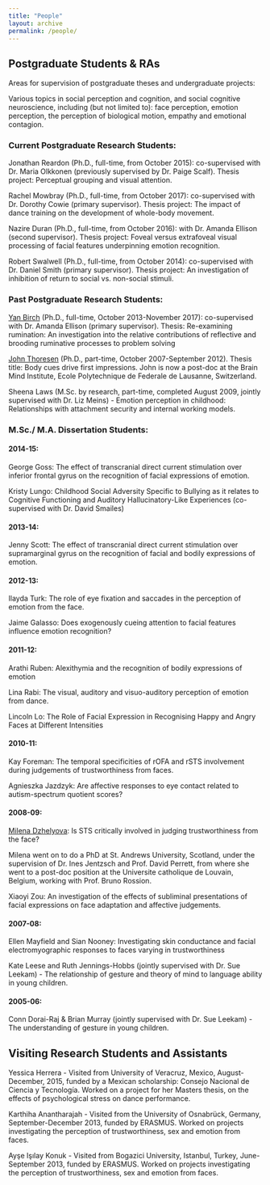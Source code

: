 ```yaml
---
title: "People"
layout: archive
permalink: /people/
---
```


## Postgraduate Students & RAs

Areas for supervision of postgraduate theses and undergraduate projects:

Various topics in social perception and cognition, and social cognitive neuroscience, including (but not limited to): face perception, emotion perception, the perception of biological motion, empathy and emotional contagion.


### Current Postgraduate Research Students:

Jonathan Reardon (Ph.D., full-time, from October 2015): co-supervised with Dr. Maria Olkkonen (previously supervised by Dr. Paige Scalf). Thesis project: Perceptual grouping and visual attention.

Rachel Mowbray (Ph.D., full-time, from October 2017): co-supervised with Dr. Dorothy Cowie (primary supervisor). Thesis project: The impact of dance training on the development of whole-body movement.

Nazire Duran (Ph.D., full-time, from October 2016): with Dr. Amanda Ellison (second supervisor). Thesis project: Foveal versus extrafoveal visual processing of facial features underpinning emotion recognition.

Robert Swalwell (Ph.D., full-time, from October 2014): co-supervised with Dr. Daniel Smith (primary supervisor). Thesis project: An investigation of inhibition of return to social vs. non-social stimuli.


### Past Postgraduate Research Students:

[Yan Birch](https://www.researchgate.net/profile/Yan_Birch) (Ph.D., full-time, October 2013-November 2017): co-supervised with Dr. Amanda Ellison (primary supervisor). Thesis: Re-examining rumination: An investigation into the relative contributions of reflective and brooding ruminative processes to problem solving

[John Thoresen](http://epfl.academia.edu/JohnThoresen) (Ph.D., part-time, October 2007-September 2012). Thesis title: Body cues drive first impressions. John is now a post-doc at the Brain Mind Institute, Ecole Polytechnique de Federale de Lausanne, Switzerland.

Sheena Laws (M.Sc. by research, part-time, completed August 2009, jointly supervised with Dr. Liz Meins) - Emotion perception in childhood: Relationships with attachment security and internal working models.


### M.Sc./ M.A. Dissertation Students:

#### 2014-15:

George Goss: The effect of transcranial direct current stimulation over inferior frontal gyrus on the recognition of facial expressions of emotion.

Kristy Lungo: Childhood Social Adversity Specific to Bullying as it relates to Cognitive Functioning and Auditory Hallucinatory-Like Experiences (co-supervised with Dr. David Smailes)

#### 2013-14:

Jenny Scott: The effect of transcranial direct current stimulation over supramarginal gyrus on the recognition of facial and bodily expressions of emotion.

#### 2012-13:

Ilayda Turk: The role of eye fixation and saccades in the perception of emotion from the face.

Jaime Galasso: Does exogenously cueing attention to facial features influence emotion recognition?

#### 2011-12:

Arathi Ruben: Alexithymia and the recognition of bodily expressions of emotion

Lina Rabi: The visual, auditory and visuo-auditory perception of emotion from dance.

Lincoln Lo: The Role of Facial Expression in Recognising Happy and Angry Faces at Different Intensities

#### 2010-11:

Kay Foreman: The temporal specificities of rOFA and rSTS involvement during judgements of trustworthiness from faces.

Agnieszka Jazdzyk: Are affective responses to eye contact related to autism-spectrum quotient scores?

#### 2008-09:

[Milena Dzhelyova](https://scholar.google.co.uk/citations?user=As6mn30AAAAJ&hl=en): Is STS critically involved in judging trustworthiness from the face?

  Milena went on to do a PhD at St. Andrews University, Scotland, under the supervision of Dr. Ines Jentzsch and Prof. David Perrett, from where she went to a post-doc position at the Universite catholique de Louvain, Belgium, working with Prof. Bruno Rossion.

Xiaoyi Zou: An investigation of the effects of subliminal presentations of facial expressions on face adaptation and affective judgements.

#### 2007-08:

Ellen Mayfield and Sian Nooney: Investigating skin conductance and facial electromyographic responses to faces varying in trustworthiness

Kate Leese and Ruth Jennings-Hobbs (jointly supervised with Dr. Sue Leekam) - The relationship of gesture and theory of mind to language ability in young children.

#### 2005-06:

Conn Dorai-Raj & Brian Murray (jointly supervised with Dr. Sue Leekam) - The understanding of gesture in young children.


## Visiting Research Students and Assistants

Yessica Herrera - Visited from University of Veracruz, Mexico, August-December, 2015, funded by a Mexican scholarship: Consejo Nacional de Ciencia y Tecnología. Worked on a project for her Masters thesis, on the effects of psychological stress on dance performance.

Karthiha Anantharajah - Visited from the University of Osnabrück, Germany, September-December 2013, funded by ERASMUS. Worked on projects investigating the perception of trustworthiness, sex and emotion from faces.

Ayşe Işılay Konuk - Visited from Bogazici University, Istanbul, Turkey, June-September 2013, funded by ERASMUS. Worked on projects investigating the perception of trustworthiness, sex and emotion from faces.


